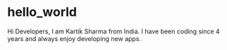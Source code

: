 # hello_world

Hi Developers,
I am Kartik Sharma from India. I have been coding
since 4 years and always enjoy developing new apps.
